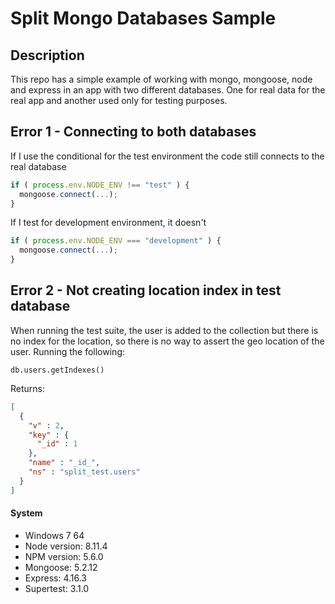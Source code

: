 # Split Mongo Databases Sample

## Description
This repo has a simple example of working with mongo, mongoose, node and express in an app with two different databases. One for real data for the real app and another used only for testing purposes.

## Error 1 - Connecting to both databases
If I use the conditional for the test environment the code still connects to the real database
```js
if ( process.env.NODE_ENV !== "test" ) {
  mongoose.connect(...);
}
```
If I test for development environment, it doesn't
```js
if ( process.env.NODE_ENV === "development" ) {
  mongoose.connect(...);
}
```

## Error 2 - Not creating location index in test database
When running the test suite, the user is added to the collection but there is no index for the location, so there is no way to assert the geo location of the user. Running the following:
```
db.users.getIndexes()
```
Returns: 
```json
[
  {
    "v" : 2,
    "key" : {
      "_id" : 1
    },
    "name" : "_id_",
    "ns" : "split_test.users"
  }
]
```
#### System
- Windows 7 64
- Node version: 8.11.4
- NPM version: 5.6.0
- Mongoose: 5.2.12
- Express: 4.16.3
- Supertest: 3.1.0
